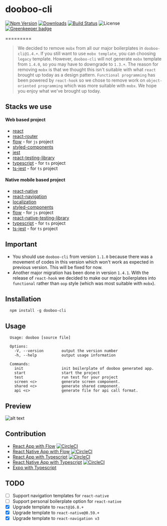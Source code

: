 # dooboo-cli
[![Npm Version](http://img.shields.io/npm/v/dooboo-cli.svg?style=flat-square)](https://npmjs.org/package/dooboo-cli)
[![Downloads](http://img.shields.io/npm/dm/dooboo-cli.svg?style=flat-square)](https://npmjs.org/package/dooboo-cli)
[![Build Status](https://travis-ci.com/dooboolab/dooboo-cli.svg?branch=master)](https://travis-ci.com/dooboolab/dooboo-cli)
![License](http://img.shields.io/npm/l/dooboo-cli.svg?style=flat-square)
[![Greenkeeper badge](https://badges.greenkeeper.io/dooboolab/dooboo-cli.svg)](https://greenkeeper.io/)

=========
> We decided to remove `mobx` from all our major boilerplates in `dooboo-cli@1.4.+`. If you still want to use `mobx template`, you can choosing `legacy` template. However, `dooboo-cli` will not generate `mobx` template from `1.4.0`, so you may have to downgrade to `1.3.+`. The reason for removing `mobx` is that we thought this isn't suitable with what `react` brought up today as a design pattern. `Functional programming` has been powered by `react-hook` so we chose to remove work on `object-oriented programming` which was more suitable with `mobx`. We hope you enjoy what we've brought up today.

## Stacks we use
#### Web based project
* [react](https://github.com/facebook/react)
* [react-router](https://github.com/ReactTraining/react-router)
* [flow](https://github.com/facebook/flow) - for `js` project
* [styled-components](https://github.com/styled-components/styled-components)
* [jest](https://github.com/facebook/jest)
* [react-testing-library](https://github.com/kentcdodds/react-testing-library)
* [typescript](https://github.com/Microsoft/TypeScript) - for `ts` project
* [ts-jest](https://github.com/kulshekhar/ts-jest) - for `ts` project

#### Native mobile based project
* [react-native](https://github.com/facebook/react-native)
* [react-navigation](https://github.com/react-navigation/react-navigation)
* [localization](https://github.com/stefalda/ReactNativeLocalization)
* [styled-components](https://github.com/styled-components/styled-components)
* [flow](https://github.com/facebook/flow) - for `js` project
* [react-native-testing-library](https://github.com/callstack/react-native-testing-library)
* [typescript](https://github.com/Microsoft/TypeScript) - for `ts` project
* [ts-jest](https://github.com/kulshekhar/ts-jest) - for `ts` project

## Important
- You should use `dooboo-cli` from version `1.1.0` because there was a movement of codes in this version which won't work as expected in previous version. This will be fixed for now.
- Another major migration has been done in version `1.4.1`. With the release of `react-hook` we decided to make our major boilerplates into `functional` rather than `oop` style (which was most suitable with `mobx`).

## Installation
```
  npm install -g dooboo-cli
```

## Usage
```
  Usage: dooboo [source file]

  Options:
    -V, --version        output the version number
    -h, --help           output usage information
    
  Commands:
    init                 init boilerplate of dooboo generated app.
    start                start the project
    test                 run test for your project
    screen <c>           generate screen component.
    shared <c>           generate shared component.
    api <c>              generate file for api call format.
```

## Preview
![alt text](https://firebasestorage.googleapis.com/v0/b/bookoo-89f6c.appspot.com/o/dooboo.png?alt=media&token=e0317870-8525-4878-9f61-ab0fc6ab35ea)

## Contribution
* [React App with Flow](https://github.com/react-native-seoul/dooboo-frontend-js) [![CircleCI](https://circleci.com/gh/dooboolab/dooboo-frontend-js.svg?style=shield)](https://circleci.com/gh/dooboolab/dooboo-frontend-js)
* [React Native App with Flow](https://github.com/react-native-seoul/dooboo-native-js) [![CircleCI](https://circleci.com/gh/dooboolab/dooboo-frontend-js.svg?style=shield)](https://circleci.com/gh/dooboolab/dooboo-native-js)
* [React App with Typescript](https://github.com/react-native-seoul/dooboo-frontend-ts) [![CircleCI](https://circleci.com/gh/dooboolab/dooboo-frontend-js.svg?style=shield)](https://circleci.com/gh/dooboolab/dooboo-frontend-ts)
* [React Native App with Typescript](https://github.com/react-native-seoul/dooboo-native-ts) [![CircleCI](https://circleci.com/gh/dooboolab/dooboo-frontend-js.svg?style=shield)](https://circleci.com/gh/dooboolab/dooboo-native-ts)
* [Expo with Typescript](https://github.com/react-native-seoul/dooboo-expo)

## TODO
- [ ] Support navigation templates for `react-native`
- [ ] Support personal boilerplate option for `react-native`
- [x] Upgrade template to `react@16.8.+`
- [x] Upgrade template to `react-native@0.59.+`
- [x] Upgrade template to `react-navigation v3`

